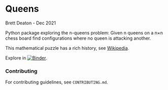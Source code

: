 # Queens

Brett Deaton - Dec 2021

Python package exploring the n-queens problem:
Given n queens on a n×n chess board find configurations where no
queen is attacking another.

This mathematical puzzle has a rich history,
see [Wikipedia](https://en.wikipedia.org/wiki/Eight_queens_puzzle).

Explore in
[![Binder](https://mybinder.org/badge_logo.svg)](https://mybinder.org/v2/gh/mbdeaton/queens/main?labpath=demos%2Ffind_configs.ipynb).

### Contributing

For contributing guidelines, see `CONTRIBUTING.md`.
